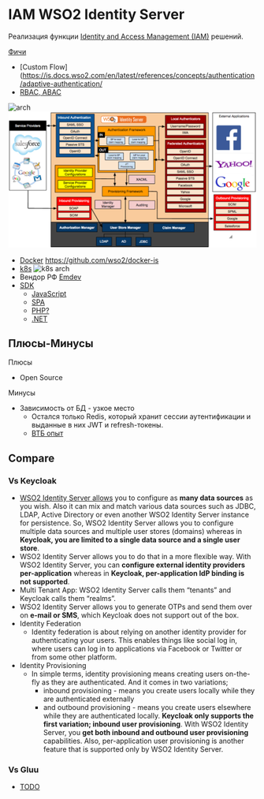 # IAM WSO2 Identity Server

Реализация функции [Identity and Access Management (IAM)](../../arch/iam.md) решений.

[Фичи](https://wso2.com/identity-server/)
- [Custom Flow](https://is.docs.wso2.com/en/latest/references/concepts/authentication/adaptive-authentication/
- [RBAC, ABAC](https://wso2.com/identity-server/access-control/)

![arch](https://is.docs.wso2.com/en/6.0.0/assets/img/guides/iam-functionality.png)
![arch](../../img/wso2is-architecture.png)

- [Docker](https://hub.docker.com/r/wso2/wso2is) https://github.com/wso2/docker-is
- [k8s](https://medium.com/wso2-learning/how-to-deploy-wso2-platform-on-docker-and-kubernetes-1d5beeb88c72)
![k8s arch](https://miro.medium.com/max/720/1*6EwhO93uz7ZVLNK2Std8QA.png)
- Вендор РФ [Emdev](https://www.emdev.ru/wso2/wso2is)
- [SDK](https://is.docs.wso2.com/en/latest/sdks/sdk-overview/)
	- [JavaScript](https://is.docs.wso2.com/en/6.0.0/sdks/start-integrating-apps/integrate-a-js-app)
	- [SPA](https://github.com/asgardeo/asgardeo-auth-spa-sdk)
	- [PHP?]()
	- [.NET](https://github.com/asgardeo/asgardeo-dotnet-oidc-sdk)

## Плюсы-Минусы

Плюсы
- Open Source

Минусы
- Зависимость от БД - узкое место
	- Остался только Redis, который хранит сессии аутентификации и выданные в них JWT и refresh-токены. 
	- [ВТБ опыт](https://habr.com/ru/company/vtb/blog/559774/)

## Compare 

### Vs Keycloak

- [WSO2 Identity Server allows](https://htamahc.medium.com/wso2-identity-server-vs-keycloak-a-comparison-of-the-two-leading-open-source-identity-servers-a4ef11a509d9) you to configure as __many data sources__ as you wish. Also it can mix and match various data sources such as JDBC, LDAP, Active Directory or even another WSO2 Identity Server instance for persistence. So, WSO2 Identity Server allows you to configure multiple data sources and multiple user stores (domains) whereas in __Keycloak, you are limited to a single data source and a single user store__.
- WSO2 Identity Server allows you to do that in a more flexible way. With WSO2 Identity Server, you can __configure external identity providers per-application__ whereas in __Keycloak, per-application IdP binding is not supported__.
- Multi Tenant App: WSO2 Identity Server calls them “tenants” and Keycloak calls them “realms”.
- WSO2 Identity Server allows you to generate OTPs and send them over on __e-mail or SMS__, which Keycloak does not support out of the box.
- Identity Federation
	- Identity federation is about relying on another identity provider for authenticating your users. This enables things like social log in, where users can log in to applications via Facebook or Twitter or from some other platform.
- Identity Provisioning
	- In simple terms, identity provisioning means creating users on-the-fly as they are authenticated. And it comes in two variations; 
		- inbound provisioning - means you create users locally while they are authenticated externally
		- and outbound provisioning - means you create users elsewhere while they are authenticated locally.
	__Keycloak only supports the first variation; inbound user provisioning__. With WSO2 Identity Server, you __get both inbound and outbound user provisioning__ capabilities. Also, per-application user provisioning is another feature that is supported only by WSO2 Identity Server.

### Vs Gluu

- [TODO](https://www.saasworthy.com/compare/wso2-identity-server-vs-keycloak-vs-gluu)
